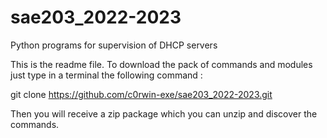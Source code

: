 # sae203_2022-2023
Python programs for supervision of DHCP servers

This is the readme file. To download the pack of commands and modules just type in a terminal the following command :

git clone https://github.com/c0rwin-exe/sae203_2022-2023.git

Then you will receive a zip package which you can unzip and discover the commands.

